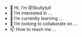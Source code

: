 - 👋 Hi, I’m @Skullytull
- 👀 I’m interested in ...
- 🌱 I’m currently learning ...
- 💞️ I’m looking to collaborate on ...
- 📫 How to reach me ...

<!---
Skullytull/Skullytull is a ✨ special ✨ repository because its `README.md` (this file) appears on your GitHub profile.
You can click the Preview link to take a look at your changes.
--->
